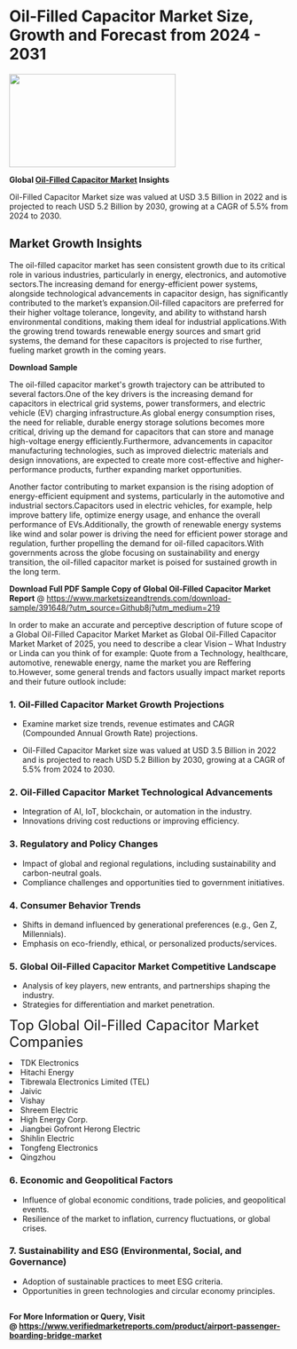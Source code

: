 <H1>Oil-Filled Capacitor Market Size, Growth and Forecast from 2024 - 2031</H1><img class="aligncenter size-medium wp-image-584254" src="https://thirdeyenews.in/wp-content/uploads/2024/09/Global-Market-Research-300x168.jpeg" alt="" width="300" height="168" /><p><strong>Global&nbsp;<a href="https://www.marketsizeandtrends.com/download-sample/391648/?utm_source=Github8j?utm_medium=219">Oil-Filled Capacitor Market</a> Insights</strong></p><p>Oil-Filled Capacitor Market size was valued at USD 3.5 Billion in 2022 and is projected to reach USD 5.2 Billion by 2030, growing at a CAGR of 5.5% from 2024 to 2030.</p><p><h2>Market Growth Insights</h2> <p>The oil-filled capacitor market has seen consistent growth due to its critical role in various industries, particularly in energy, electronics, and automotive sectors.The increasing demand for energy-efficient power systems, alongside technological advancements in capacitor design, has significantly contributed to the market’s expansion.Oil-filled capacitors are preferred for their higher voltage tolerance, longevity, and ability to withstand harsh environmental conditions, making them ideal for industrial applications.With the growing trend towards renewable energy sources and smart grid systems, the demand for these capacitors is projected to rise further, fueling market growth in the coming years.</p> <p><strong>Download Sample</strong></p> <p>The oil-filled capacitor market's growth trajectory can be attributed to several factors.One of the key drivers is the increasing demand for capacitors in electrical grid systems, power transformers, and electric vehicle (EV) charging infrastructure.As global energy consumption rises, the need for reliable, durable energy storage solutions becomes more critical, driving up the demand for capacitors that can store and manage high-voltage energy efficiently.Furthermore, advancements in capacitor manufacturing technologies, such as improved dielectric materials and design innovations, are expected to create more cost-effective and higher-performance products, further expanding market opportunities.</p> <p>Another factor contributing to market expansion is the rising adoption of energy-efficient equipment and systems, particularly in the automotive and industrial sectors.Capacitors used in electric vehicles, for example, help improve battery life, optimize energy usage, and enhance the overall performance of EVs.Additionally, the growth of renewable energy systems like wind and solar power is driving the need for efficient power storage and regulation, further propelling the demand for oil-filled capacitors.With governments across the globe focusing on sustainability and energy transition, the oil-filled capacitor market is poised for sustained growth in the long term.</p> <p><span class=""><strong>Download Full PDF Sample Copy of Global Oil-Filled Capacitor Market Report</strong> @ <a href="https://www.marketsizeandtrends.com/download-sample/391648/?utm_source=Github8j?utm_medium=219" target="_blank">https://www.marketsizeandtrends.com/download-sample/391648/?utm_source=Github8j?utm_medium=219</a></span></p><p>In order to make an accurate and perceptive description of future scope of a Global&nbsp;Oil-Filled Capacitor Market Market as Global&nbsp;Oil-Filled Capacitor Market Market of 2025, you need to describe a clear Vision &ndash; What Industry or Linda can you think of for example: Quote from a Technology, healthcare, automotive, renewable energy, name the market you are Reffering to.However, some general trends and factors usually impact market reports and their future outlook include:</p><h3>1.&nbsp;<strong>Oil-Filled Capacitor Market Growth Projections</strong></h3><ul><li>Examine market size trends, revenue estimates and CAGR (Compounded Annual Growth Rate) projections.</li><li><p>Oil-Filled Capacitor Market size was valued at USD 3.5 Billion in 2022 and is projected to reach USD 5.2 Billion by 2030, growing at a CAGR of 5.5% from 2024 to 2030.</p></li></ul><h3>2.&nbsp;<strong>Oil-Filled Capacitor Market Technological Advancements</strong></h3><ul><li>Integration of AI, IoT, blockchain, or automation in the industry.</li><li>Innovations driving cost reductions or improving efficiency.</li></ul><h3>3.&nbsp;<strong>Regulatory and Policy Changes</strong></h3><ul><li>Impact of global and regional regulations, including sustainability and carbon-neutral goals.</li><li>Compliance challenges and opportunities tied to government initiatives.</li></ul><h3>4.&nbsp;<strong>Consumer Behavior Trends</strong></h3><ul><li>Shifts in demand influenced by generational preferences (e.g., Gen Z, Millennials).</li><li>Emphasis on eco-friendly, ethical, or personalized products/services.</li></ul><h3>5.&nbsp;<strong>Global Oil-Filled Capacitor Market Competitive Landscape</strong></h3><ul><li>Analysis of key players, new entrants, and partnerships shaping the industry.</li><li>Strategies for differentiation and market penetration.</li></ul><p data-pm-slice="1 1 []"><span style="color: inherit; font-family: inherit; font-size: 25px;">Top Global Oil-Filled Capacitor Market Companies</span></p><div class="" data-test-id=""><p><li>TDK Electronics</li><li> Hitachi Energy</li><li> Tibrewala Electronics Limited (TEL)</li><li> Jaivic</li><li> Vishay</li><li> Shreem Electric</li><li> High Energy Corp.</li><li> Jiangbei Gofront Herong Electric</li><li> Shihlin Electric</li><li> Tongfeng Electronics</li><li> Qingzhou</li></p></div><h3>6.&nbsp;<strong>Economic and Geopolitical Factors</strong></h3><ul><li>Influence of global economic conditions, trade policies, and geopolitical events.</li><li>Resilience of the market to inflation, currency fluctuations, or global crises.</li></ul><h3>7.&nbsp;<strong>Sustainability and ESG (Environmental, Social, and Governance)</strong></h3><ul><li>Adoption of sustainable practices to meet ESG criteria.</li><li>Opportunities in green technologies and circular economy principles.</li></ul><h2><strong style="font-size: 14px;">For More Information or Query, Visit @&nbsp;</strong><a style="background-color: #ffffff; font-size: 14px;" href="https://www.marketsizeandtrends.com/report/oil-filled-capacitor-market/" target="_blank">https://www.verifiedmarketreports.com/product/airport-passenger-boarding-bridge-market</a></h2>